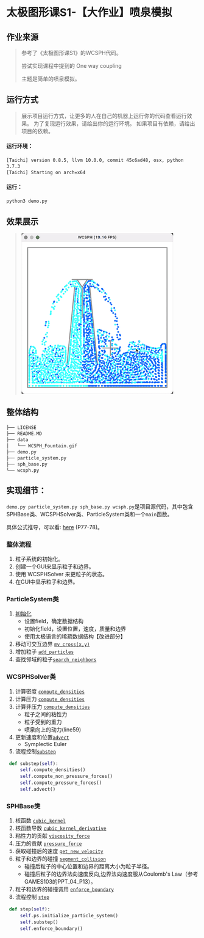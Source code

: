 # 太极图形课S1-【大作业】喷泉模拟

## 作业来源
> 参考了《太极图形课S1》的WCSPH代码。
> 
> 尝试实现课程中提到的 One way coupling
> 
> 主题是简单的喷泉模拟。

## 运行方式
> 展示项目运行方式，让更多的人在自己的机器上运行你的代码查看运行效果。
> 为了复现运行效果，请给出你的运行环境。
> 如果项目有依赖，请给出项目的依赖。
#### 运行环境：
```
[Taichi] version 0.8.5, llvm 10.0.0, commit 45c6ad48, osx, python 3.7.3
[Taichi] Starting on arch=x64
```

#### 运行：
`python3 demo.py`

## 效果展示
> ![fountain demo](./data/WCSPH_Fountain.gif)

## 整体结构
```
├── LICENSE
├── README.MD
├── data
│   └── WCSPH_Fountain.gif
├── demo.py
├── particle_system.py
├── sph_base.py
└── wcsph.py
```

## 实现细节：
`demo.py particle_system.py sph_base.py wcsph.py`是项目源代码，其中包含SPHBase类、WCSPHSolver类、ParticleSystem类和一个`main`函数。

具体公式推导，可以看: [here](https://github.com/taichiCourse01/taichiCourse01/blob/main/material/10_fluid_lagrangian.pdf) (P77-78)。

### 整体流程
1. 粒子系统的初始化。
2. 创建一个GUI来显示粒子和边界。
3. 使用 WCSPHSolver 来更粒子的状态。
4. 在GUI中显示粒子和边界。


### ParticleSystem类
1. [初始化](hhttps://github.com/kphmd/WCSPH_Fountain/blob/master/particle_system.py#L8)
   - 设置field，确定数据结构
   - 初始化field，设置位置，速度，质量和边界
   - 使用太极语言的稀疏数据结构【改进部分】
2. 移动可交互边界 [`mv_cross(x,y)`](https://github.com/kphmd/WCSPH_Fountain/blob/master/particle_system.py#L946)
3. 增加粒子 [`add_particles`](https://github.com/kphmd/WCSPH_Fountain/blob/master/particle_system.py#L120)
4. 查找邻域的粒子[`search_neighbors`](https://github.com/kphmd/WCSPH_Fountain/blob/master/particle_system.py#L173)

### WCSPHSolver类
1. 计算密度 [`compute_densities`](https://github.com/kphmd/WCSPH_Fountain/blob/master/wcsph.py#L16)
2. 计算压力 [`compute_densities`](https://github.com/kphmd/WCSPH_Fountain/blob/master/wcsph.py#L27)
3. 计算非压力 [`compute_densities`](https://github.com/kphmd/WCSPH_Fountain/blob/master/wcsph.py#L43)
   - 粒子之间的粘性力
   - 粒子受到的重力
   - 喷泉向上的动力(line59)
4. 更新速度和位置[`advect`](https://github.com/kphmd/WCSPH_Fountain/blob/master/wcsph.py#L64)
   - Symplectic Euler
5. 流程控制[`substep`](https://github.com/kphmd/WCSPH_Fountain/blob/master/wcsph.py#L76)
``` python
 def substep(self):
     self.compute_densities()
     self.compute_non_pressure_forces()
     self.compute_pressure_forces()
     self.advect()
```


### SPHBase类
1. 核函数 [`cubic_kernel`](https://github.com/kphmd/WCSPH_Fountain/blob/master/sph_base.py#L21)
2. 核函数导数 [`cubic_kernel_derivative`](https://github.com/kphmd/WCSPH_Fountain/blob/master/sph_base.py#L43)
3. 粘性力的贡献 [`viscosity_force`](https://github.com/kphmd/WCSPH_Fountain/blob/master/sph_base.py#L68)
4. 压力的贡献 [`pressure_force`](https://github.com/kphmd/WCSPH_Fountain/blob/master/sph_base.py#L78)
5. 获取碰撞后的速度 [`get_new_velocity`](https://github.com/kphmd/WCSPH_Fountain/blob/master/sph_base.py#L89)
6. 粒子和边界的碰撞 [`segment_collision`](https://github.com/kphmd/WCSPH_Fountain/blob/master/sph_base.py#L102)
   - 碰撞后粒子的中心位置和边界的距离大小为粒子半径。
   - 碰撞后粒子的边界法向速度反向,边界法向速度服从Coulomb's Law（参考GAMES103的PPT_04_P13）。
7. 粒子和边界的碰撞调用 [`enforce_boundary`](https://github.com/kphmd/WCSPH_Fountain/blob/master/sph_base.py#L153)
8. 流程控制 [`step`](https://github.com/kphmd/WCSPH_Fountain/blob/master/sph_base.py#L160)
``` python
 def step(self):
     self.ps.initialize_particle_system()
     self.substep()
     self.enforce_boundary()
```


